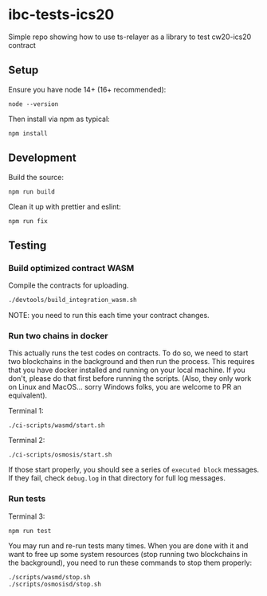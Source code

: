 # ibc-tests-ics20

Simple repo showing how to use ts-relayer as a library to test cw20-ics20 contract

## Setup

Ensure you have node 14+ (16+ recommended):

```
node --version
```

Then install via npm as typical:

```
npm install
```

## Development

Build the source:

```
npm run build
```

Clean it up with prettier and eslint:

```
npm run fix
```

## Testing

### Build optimized contract WASM

Compile the contracts for uploading.

```sh
./devtools/build_integration_wasm.sh
```

NOTE: you need to run this each time your contract changes.

### Run two chains in docker

This actually runs the test codes on contracts. To do so, we need to start two blockchains in the background and then run the process. This requires that you have docker installed and running on your local machine. If you don't, please do that first before running the scripts. (Also, they only work on Linux and MacOS... sorry Windows folks, you are welcome to PR an equivalent).

Terminal 1:

```
./ci-scripts/wasmd/start.sh
```

Terminal 2:

```
./ci-scripts/osmosis/start.sh
```

If those start properly, you should see a series of `executed block` messages. If they fail, check `debug.log` in that directory for full log messages.

### Run tests

Terminal 3:

```
npm run test
```

You may run and re-run tests many times. When you are done with it and want to free up some system resources (stop running two blockchains in the background), you need to run these commands to stop them properly:

```
./scripts/wasmd/stop.sh
./scripts/osmosisd/stop.sh
```
